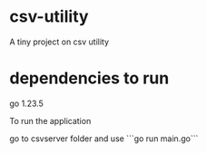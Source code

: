 # csv-utility
A tiny project on csv utility

# dependencies to run

go 1.23.5

<p>To run the application</p>
<p>go to csvserver folder and use ```go run main.go```</p>
